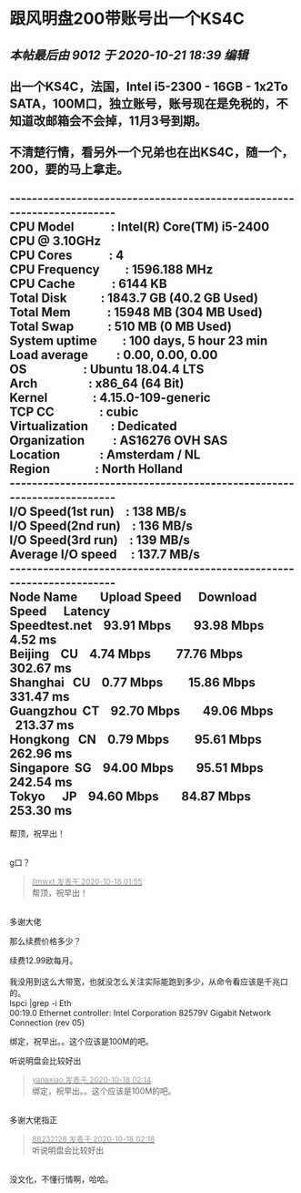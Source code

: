 # 跟风明盘200带账号出一个KS4C


<i class="pstatus"> 本帖最后由 9012 于 2020-10-21 18:39 编辑 </i><br />
<br />
出一个KS4C，法国，Intel i5-2300 - 16GB - 1x2To SATA，100M口，独立账号，账号现在是免税的，不知道改邮箱会不会掉，11月3号到期。<br />
<br />
不清楚行情，看另外一个兄弟也在出KS4C，随一个，200，要的马上拿走。<br />
<br />
----------------------------------------------------------------------<br />
CPU Model&nbsp; &nbsp;&nbsp; &nbsp;&nbsp; &nbsp;&nbsp; &nbsp; : Intel(R) Core(TM) i5-2400 CPU @ 3.10GHz<br />
CPU Cores&nbsp; &nbsp;&nbsp; &nbsp;&nbsp; &nbsp;&nbsp; &nbsp; : 4<br />
CPU Frequency&nbsp; &nbsp;&nbsp; &nbsp;&nbsp; &nbsp;: 1596.188 MHz<br />
CPU Cache&nbsp; &nbsp;&nbsp; &nbsp;&nbsp; &nbsp;&nbsp; &nbsp; : 6144 KB<br />
Total Disk&nbsp; &nbsp;&nbsp; &nbsp;&nbsp; &nbsp;&nbsp; &nbsp;: 1843.7 GB (40.2 GB Used)<br />
Total Mem&nbsp; &nbsp;&nbsp; &nbsp;&nbsp; &nbsp;&nbsp; &nbsp; : 15948 MB (304 MB Used)<br />
Total Swap&nbsp; &nbsp;&nbsp; &nbsp;&nbsp; &nbsp;&nbsp; &nbsp;: 510 MB (0 MB Used)<br />
System uptime&nbsp; &nbsp;&nbsp; &nbsp;&nbsp; &nbsp;: 100 days, 5 hour 23 min<br />
Load average&nbsp; &nbsp;&nbsp; &nbsp;&nbsp; &nbsp; : 0.00, 0.00, 0.00<br />
OS&nbsp; &nbsp;&nbsp; &nbsp;&nbsp; &nbsp;&nbsp; &nbsp;&nbsp; &nbsp;&nbsp; &nbsp;&nbsp;&nbsp;: Ubuntu 18.04.4 LTS<br />
Arch&nbsp; &nbsp;&nbsp; &nbsp;&nbsp; &nbsp;&nbsp; &nbsp;&nbsp; &nbsp;&nbsp; &nbsp;: x86_64 (64 Bit)<br />
Kernel&nbsp; &nbsp;&nbsp; &nbsp;&nbsp; &nbsp;&nbsp; &nbsp;&nbsp; &nbsp; : 4.15.0-109-generic<br />
TCP CC&nbsp; &nbsp;&nbsp; &nbsp;&nbsp; &nbsp;&nbsp; &nbsp;&nbsp; &nbsp; : cubic<br />
Virtualization&nbsp; &nbsp;&nbsp; &nbsp;&nbsp;&nbsp;: Dedicated<br />
Organization&nbsp; &nbsp;&nbsp; &nbsp;&nbsp; &nbsp; : AS16276 OVH SAS<br />
Location&nbsp; &nbsp;&nbsp; &nbsp;&nbsp; &nbsp;&nbsp; &nbsp;&nbsp;&nbsp;: Amsterdam / NL<br />
Region&nbsp; &nbsp;&nbsp; &nbsp;&nbsp; &nbsp;&nbsp; &nbsp;&nbsp; &nbsp; : North Holland<br />
----------------------------------------------------------------------<br />
I/O Speed(1st run)&nbsp; &nbsp; : 138 MB/s<br />
I/O Speed(2nd run)&nbsp; &nbsp; : 136 MB/s<br />
I/O Speed(3rd run)&nbsp; &nbsp; : 139 MB/s<br />
Average I/O speed&nbsp; &nbsp;&nbsp;&nbsp;: 137.7 MB/s<br />
----------------------------------------------------------------------<br />
Node Name&nbsp; &nbsp;&nbsp; &nbsp;&nbsp;&nbsp;Upload Speed&nbsp; &nbsp;&nbsp; &nbsp;Download Speed&nbsp; &nbsp;&nbsp; &nbsp;Latency&nbsp; &nbsp;&nbsp;&nbsp;<br />
Speedtest.net&nbsp; &nbsp; 93.91 Mbps&nbsp; &nbsp;&nbsp; &nbsp;&nbsp;&nbsp;93.98 Mbps&nbsp; &nbsp;&nbsp; &nbsp;&nbsp; &nbsp; 4.52 ms&nbsp; &nbsp;&nbsp;&nbsp;<br />
Beijing&nbsp; &nbsp; CU&nbsp; &nbsp; 4.74 Mbps&nbsp; &nbsp;&nbsp; &nbsp;&nbsp; &nbsp;77.76 Mbps&nbsp; &nbsp;&nbsp; &nbsp;&nbsp; &nbsp; 302.67 ms&nbsp; &nbsp;<br />
Shanghai&nbsp; &nbsp;CU&nbsp; &nbsp; 0.77 Mbps&nbsp; &nbsp;&nbsp; &nbsp;&nbsp; &nbsp;15.86 Mbps&nbsp; &nbsp;&nbsp; &nbsp;&nbsp; &nbsp; 331.47 ms&nbsp; &nbsp;<br />
Guangzhou&nbsp;&nbsp;CT&nbsp; &nbsp; 92.70 Mbps&nbsp; &nbsp;&nbsp; &nbsp;&nbsp;&nbsp;49.06 Mbps&nbsp; &nbsp;&nbsp; &nbsp;&nbsp; &nbsp; 213.37 ms&nbsp; &nbsp;<br />
Hongkong&nbsp; &nbsp;CN&nbsp; &nbsp; 0.79 Mbps&nbsp; &nbsp;&nbsp; &nbsp;&nbsp; &nbsp;95.61 Mbps&nbsp; &nbsp;&nbsp; &nbsp;&nbsp; &nbsp; 262.96 ms&nbsp; &nbsp;<br />
Singapore&nbsp;&nbsp;SG&nbsp; &nbsp; 94.00 Mbps&nbsp; &nbsp;&nbsp; &nbsp;&nbsp;&nbsp;95.51 Mbps&nbsp; &nbsp;&nbsp; &nbsp;&nbsp; &nbsp; 242.54 ms&nbsp; &nbsp;<br />
Tokyo&nbsp; &nbsp;&nbsp; &nbsp;JP&nbsp; &nbsp; 94.60 Mbps&nbsp; &nbsp;&nbsp; &nbsp;&nbsp;&nbsp;84.87 Mbps&nbsp; &nbsp;&nbsp; &nbsp;&nbsp; &nbsp; 253.30 ms&nbsp; &nbsp;<br />
----------------------------------------------------------------------

帮顶，祝早出！<br />
<br />
<img src="static/image/smiley/default/lol.gif" smilieid="12" border="0" alt="" /><img src="static/image/smiley/default/lol.gif" smilieid="12" border="0" alt="" /><img src="static/image/smiley/default/lol.gif" smilieid="12" border="0" alt="" />

g口？

<div class="quote"><blockquote><font size="2"><a href="https://www.hostloc.com/forum.php?mod=redirect&amp;goto=findpost&amp;pid=9315907&amp;ptid=755524" target="_blank"><font color="#999999">llmwxt 发表于 2020-10-18 01:55</font></a></font><br />
帮顶，祝早出！</blockquote></div><br />
多谢大佬<img src="static/image/smiley/default/handshake.gif" smilieid="17" border="0" alt="" /><img src="static/image/smiley/default/handshake.gif" smilieid="17" border="0" alt="" /><img src="static/image/smiley/default/handshake.gif" smilieid="17" border="0" alt="" />

那么续费价格多少？

续费12.99欧每月。<br />
<br />
我没用到这么大带宽，也就没怎么关注实际能跑到多少，从命令看应该是千兆口的。<br />
lspci |grep -i Eth<br />
00:19.0 Ethernet controller: Intel Corporation 82579V Gigabit Network Connection (rev 05)

绑定，祝早出。。这个应该是100M的吧。

听说明盘会比较好出<img src="static/image/smiley/default/tongue.gif" smilieid="7" border="0" alt="" />

<div class="quote"><blockquote><font size="2"><a href="https://www.hostloc.com/forum.php?mod=redirect&amp;goto=findpost&amp;pid=9315925&amp;ptid=755524" target="_blank"><font color="#999999">yanaxiao 发表于 2020-10-18 02:14</font></a></font><br />
绑定，祝早出。。这个应该是100M的吧。</blockquote></div><br />
多谢大佬指正&nbsp; &nbsp;<img src="static/image/smiley/default/handshake.gif" smilieid="17" border="0" alt="" />

<div class="quote"><blockquote><font size="2"><a href="https://www.hostloc.com/forum.php?mod=redirect&amp;goto=findpost&amp;pid=9315929&amp;ptid=755524" target="_blank"><font color="#999999">88232128 发表于 2020-10-18 02:18</font></a></font><br />
听说明盘会比较好出</blockquote></div><br />
没文化，不懂行情啊，哈哈。
